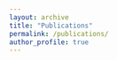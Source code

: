 ```yaml
---
layout: archive
title: "Publications"
permalink: /publications/
author_profile: true
---
```


<head>
    <meta charset="UTF-8">
    <title>My Recent Publications</title>
    <style>
        /* Optional CSS styles for better presentation */
        .publication {
            display: flex;
            justify-content: space-between;
            align-items: center;
            margin-bottom: 20px;
        }

        .publication img {
            max-width: 200px;
            height: auto;
            margin-right: 20px;
        }
    </style>
</head>

</body>
    <div class="publication">
        <img src="image6.jpg" alt="Figure 6">
        <div>
            <h3>Title of Book 2</h3>
            <p><em>Authors:</em> Your Name, Co-Author(s)</p>
            <p><em>Published by:</em> Publisher Name</p>
            <p><em>Publication Date:</em> Year</p>
            <p><em>Link to Book:</em> <a href="URL">Learn More</a></p>
        </div>
    </div>

</body>

<!-- {% if author.googlescholar %}
  You can also find my articles on <u><a href="{{author.googlescholar}}">my Google Scholar profile</a>.</u>
{% endif %}

{% include base_path %}

{% for post in site.publications reversed %}
  {% include archive-single.html %}
{% endfor %} -->
